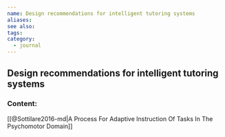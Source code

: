 ```yaml
---
name: Design recommendations for intelligent tutoring systems
aliases:
see also:
tags:
category:
  - journal
---
```


## Design recommendations for intelligent tutoring systems

### Content:
[[@Sottilare2016-md|A Process For Adaptive Instruction Of Tasks In The Psychomotor Domain]]
